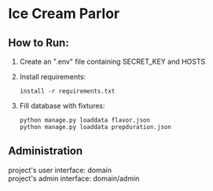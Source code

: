 # Ice Cream Parlor

## How to Run:
1. Create an ".env" file containing SECRET_KEY and HOSTS


2. Install requirements:

       install -r requirements.txt

3. Fill database with fixtures:

       python manage.py loaddata flavor.json
       python manage.py loaddata prepduration.json

## Administration
project's user interface: domain </br>
project's admin interface: domain/admin

